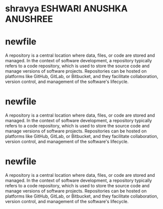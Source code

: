 # shravya ESHWARI ANUSHKA ANUSHREE
# newfile
A repository is a central location where data, files, or code are stored and managed. In the context of software development, a repository typically refers to a code repository, which is used to store the source code and manage versions of software projects. Repositories can be hosted on platforms like GitHub, GitLab, or Bitbucket, and they facilitate collaboration, version control, and management of the software's lifecycle.
# newfile
A repository is a central location where data, files, or code are stored and managed. In the context of software development, a repository typically refers to a code repository, which is used to store the source code and manage versions of software projects. Repositories can be hosted on platforms like GitHub, GitLab, or Bitbucket, and they facilitate collaboration, version control, and management of the software's lifecycle.

# newfile
A repository is a central location where data, files, or code are stored and managed. In the context of software development, a repository typically refers to a code repository, which is used to store the source code and manage versions of software projects. Repositories can be hosted on platforms like GitHub, GitLab, or Bitbucket, and they facilitate collaboration, version control, and management of the software's lifecycle.
